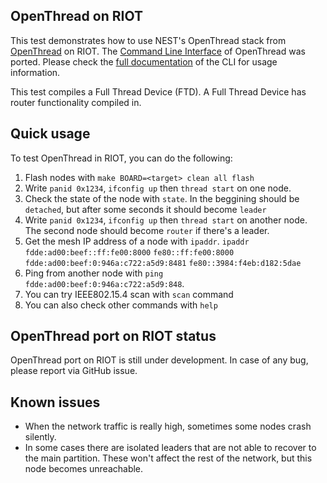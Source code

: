 ## OpenThread on RIOT

This test demonstrates how to use NEST's OpenThread stack from [OpenThread](https://github.com/openthread/openthread) on
RIOT. The [Command Line Interface](https://github.com/openthread/openthread/blob/master/examples/apps/cli/README.md) of
OpenThread was ported. Please check the [full
documentation](https://github.com/openthread/openthread/blob/master/src/cli/README.md) of the CLI for usage information.

This test compiles a Full Thread Device (FTD). A Full Thread Device has router functionality compiled in.

## Quick usage

To test OpenThread in RIOT, you can do the following:

1. Flash nodes with `make BOARD=<target> clean all flash`
2. Write `panid 0x1234`, `ifconfig up` then `thread start` on one node.
3. Check the state of the node with `state`. In the beggining should be `detached`, but after some seconds it should
   become `leader`
4. Write `panid 0x1234`, `ifconfig up` then `thread start` on another node.
The second node should become `router` if there's a leader.
5. Get the mesh IP address of a node with `ipaddr`.
   `ipaddr`
   `fdde:ad00:beef::ff:fe00:8000`
   `fe80::ff:fe00:8000`
   `fdde:ad00:beef:0:946a:c722:a5d9:8481`
   `fe80::3984:f4eb:d182:5dae`
6. Ping from another node with `ping fdde:ad00:beef:0:946a:c722:a5d9:848`.
7. You can try IEEE802.15.4 scan with `scan` command
8. You can also check other commands with `help`


## OpenThread port on RIOT status

OpenThread port on RIOT is still under development. In case of any bug, please report via GitHub issue.


## Known issues

* When the network traffic is really high, sometimes some nodes crash silently.
* In some cases there are isolated leaders that are not able to recover to the main partition. These won't affect the
  rest of the network, but this node becomes unreachable.
